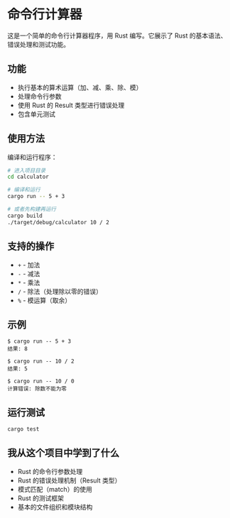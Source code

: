 # 命令行计算器

这是一个简单的命令行计算器程序，用 Rust 编写。它展示了 Rust 的基本语法、错误处理和测试功能。

## 功能

- 执行基本的算术运算（加、减、乘、除、模）
- 处理命令行参数
- 使用 Rust 的 Result 类型进行错误处理
- 包含单元测试

## 使用方法

编译和运行程序：

```bash
# 进入项目目录
cd calculator

# 编译和运行
cargo run -- 5 + 3

# 或者先构建再运行
cargo build
./target/debug/calculator 10 / 2
```

## 支持的操作

- `+` - 加法
- `-` - 减法
- `*` - 乘法
- `/` - 除法（处理除以零的错误）
- `%` - 模运算（取余）

## 示例

```
$ cargo run -- 5 + 3
结果: 8

$ cargo run -- 10 / 2
结果: 5

$ cargo run -- 10 / 0
计算错误: 除数不能为零
```

## 运行测试

```bash
cargo test
```

## 我从这个项目中学到了什么

- Rust 的命令行参数处理
- Rust 的错误处理机制（Result 类型）
- 模式匹配（match）的使用
- Rust 的测试框架
- 基本的文件组织和模块结构
